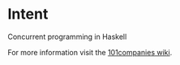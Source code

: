 # Intent
Concurrent programming in Haskell

For more information visit the [101companies wiki](http://www.101companies.org).